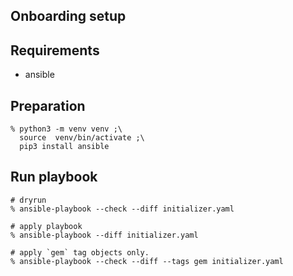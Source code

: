 ## Onboarding setup

## Requirements

- ansible

## Preparation
```
% python3 -m venv venv ;\
  source  venv/bin/activate ;\
  pip3 install ansible
```

## Run playbook

```
# dryrun
% ansible-playbook --check --diff initializer.yaml

# apply playbook
% ansible-playbook --diff initializer.yaml

# apply `gem` tag objects only.
% ansible-playbook --check --diff --tags gem initializer.yaml
```
